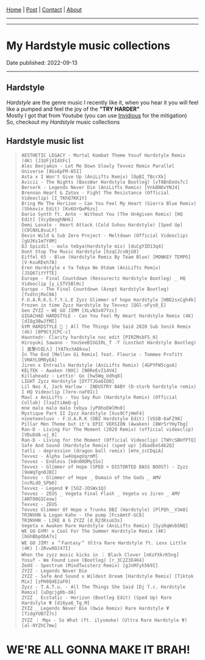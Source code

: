 <nav>
<a href="../index.html">Home</a>
|
<a href="../post.html">Post</a>
|
<a href="../contact.html">Contact</a>
|
<a href="../about.html">About</a>
</nav>
</header>
<hr><hr>
<main>
<!-- Your Content Start After This Line -->


# My Hardstyle music collections

Date published: 2022-09-13 

---

## Hardstyle

*Hardstyle* are the genre music I recently like it, when you hear it you will feel like a pumped and feel the joy of the **"TRY HARDER"**  
Mostly I got that from Youtube (you can use [Invidious](invidious.sethforprivacy.com/) for the mitigation)  
So, checkout my *Hardstyle* music collections  

## Hardstyle music list  

> ```AESTHETIC LEGACY - Mortal Kombat Theme Yosuf Hardstyle Remix (4K) [J1UFjXI4XFc]```  
> ```Alec Benjamin - Let Me Down Slowly Tevvez Remix Parallel Universe [8Gs6pFM-B5I]```  
> ```Asta x I Won't Give Up (AniLifts Remix) [0pBI_TBcrXk]```  
> ```Avicii - The Nights (BassWar Hardstyle Bootleg) [vTABnDoUx7c]```  
> ```Berserk - Legends Never Die (AniLifts Remix) [VnkBN6vYNJ4]```  
> ```Brennan Heart & Zatox - Fight The Resistance (Official Videoclip) [I_TKhQ7KK1Y]```  
> ```Bring Me The Horizon – Can You Feel My Heart (Sierra Blue Remix) (Shkevix Edit) [KvKUrQwP6zs]```  
> ```Dario Synth ft. Anto - Without You (The Un4given Remix) [HQ Edit] [VcyQeoghNHk]```  
> ```Demi Lovato - Heart Attack (Сold Suhou Hardstyle) [Sped Up] [C0lNXL8suLY]```  
> ```Devin Wild & Sub Zero Project - Meltdown (Official Videoclip) [gUJKs1m7Y8M]```  
> ```DJ Spizdil - malo tebya(Hardstyle mix) [duCgYID13q4]```  
> ```Dont Stop The Music Hardstyle [hzqCJcsNjG0]```  
> ```Eiffel 65 - Blue (Hardstyle Remix By Team Blue) [MONKEY TEMPO] [V-KxuREeh7A]```  
> ```Eren Hardstyle x Ya Tebya Ne Otdam (AniLifts Remix) [JSQ67itYfTE]```  
> ```Europe - Final Countdown (Ressurectz Hardstyle Bootleg) _ HQ Videoclip [y_LSTV5Bl0c]```  
> ```Europe - The Final Countdown (Azept Hardstyle Bootleg) [fvdtnjMxC0A]```  
> ```F.U.A.R.K.S.T.Y.L.E Zyzz Glimmer of hope Hardstyle [HBD2sxCgh4k]```  
> ```Frozen in time Zyzz Hardstyle by Tevvez [QGl-oFys0_E]```  
> ```Gen ZYZZ ~ WE GO JIMM [XLvN3xO7Yzc]```  
> ```GIGACHAD HARDSTYLE - Can You Feel My Heart Hardstyle Remix (4K) [dI8g3BwJfMI]```  
> ```GYM HARDSTYLE 🔱 ¦ All The Things She Said 2020 Sub Sonik Remix (4k) [0P9CtJCPC-c]```  
> ```Hauntedr- Clarity hardstyle nxc edit [PIRZMsbF5_0]```  
> ```Hiroyuki Sawano - YouSeeBIGGIRL_T -T (Lostbot Hardstyle Bootleg)[ 進撃の巨人] [YATkchADkxw]```  
> ```In The End [Mellen Gi Remix] feat. Fleurie - Tommee Profitt [VHAYLOM0yEA]```  
> ```Jiren x Entrails Hardstyle (AniLifts Remix) [4GPYFW5cgoA]```  
> ```KELTEK - Awaken (NXC) [N0ReEvI14V4]```  
> ```Killaheadz - Lettin' Go [hw5Wq_Udhq8]```  
> ```LIGHT Zyzz Hardstyle [OY7TJGa6IO8]```  
> ```Lil Nas X, Jack Harlow - INDUSTRY BABY (D-sturb hardstyle remix) I HQ Videoclip [7ere-naF0Ic]```  
> ```Maul x AniLifts - You Say Run (Hardstyle Remix) (Official Collab) [lxaItiAmQ-g]```  
> ```mne malo malo malo tebya [yP8hoEWlMn0]```  
> ```Mystique Part II Zyzz Hardstyle [Xus9CfjHmF4]```  
> ```nineteenluvv - F.U.A.R.K (DBZ Hardstyle Edit) [VGSB-8aFZ98]```  
> ```Pillar Men Theme but it's EPIC VERSION (Awaken) [8Wr5rYHyTbg]```  
> ```Ran-D - Living For The Moment (2020 Remix) (official videoclip) [VDuDdA-uj_8]```  
> ```Ran-D - Living for the Moment (Official Videoclip) [TWYcSBHfPTQ]```  
> ```Safe And Sound (Hardstyle Remix) (sped up) [dbadEeS4b2Q]```  
> ```tatli - depression (dragon ball remix) [mYe_zcCDqiA]```  
> ```Tevvez - Alpha [w4UqaqVqrmM]```  
> ```Tevvez - Endless [k0n00DMy1So]```  
> ```Tevvez - Glimmer of Hope (SPED + DISTORTED BASS BOOST) - Zyzz [9oWqTgn0JBI]```  
> ```Tevvez - Glimmer of Hope _ Domain of the Gods _ AMV [ncRLdO_SPb0]```  
> ```Tevvez - Legend Ψ [5OZ-JOSWx1Q]```  
> ```Tevvez - ZEUS _ Vegeta Final Flash _ Vegeta vs Jiren _ AMV [ANTO0GICeow]```  
> ```Tevvez - ZEUS```  
> ```Tevvez Glimmer Of Hope x Trunks DBZ (Hardstyle) [PlPQh__V3m8]```  
> ```TR3NVHN & Logan Kahn - the pump [FcsAmtF-GC8]```  
> ```TR3NVHN - LIKE A G ZYZZ [d_R23KsuU3s]```  
> ```Vegeta x Awaken Rare Hardstyle (AniLifts Remix) [SyiRqWvb5NQ]```  
> ```WE GO GYM! x Cool For The Summer Hardstyle Remix (4K) [bGhBbpObA7s]```  
> ```WE GO JIM! x ＂Fantasy＂ Ultra Rare Hardstyle ft. Lexx Little (4K) [-2Rvw9OJ47I]```  
> ```When the zyzz music kicks in ｜ Black Clover [nKzFXkrK5ng]```  
> ```Yosuf - We Found Love (Bootleg) [r_3C2Z3E4K4]```  
> ```Zedd - Spectrum (MindTwisterz Remix) [gJnRFyh569I]```  
> ```ZYZZ - Legends Never Die```  
> ```ZYZZ - Safe And Sound x Wildest Dream [Hardstyle Remix] [Tiktok Mix] [zPH8Q4E2aF0]```  
> ```Zyzz - T.A.T.u. - All The Things She Said [Dj T.c. Hardstyle Remix] [uDgcjg0b-dA]```  
> ```ZYZZ _ Ecstatic - Horizon (Bootleg Edit) (Sped Up) Rare Hardstyle Ψ [d16ya6_Tg_M]```  
> ```ZYZZ _ Legends Never Die (Owie Remix) Rare Hardstyle Ψ [TidgYUB7Z7s]```  
> ```ZYZZ ｜ Mqx - So What (ft. ilysmoke) (Ultra Rare Hardstyle Ψ) [al-0YZhC7mw]```  


# WE'RE ALL GONNA MAKE IT BRAH!
